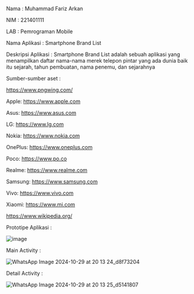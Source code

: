 Nama : Muhammad Fariz Arkan

NIM  : 221401111

LAB  : Pemrograman Mobile

Nama Aplikasi : Smartphone Brand List

Deskripsi Aplikasi : Smartphone Brand List adalah sebuah aplikasi yang menampilkan daftar nama-nama merek telepon pintar yang ada dunia baik itu sejarah, tahun pembuatan, nama penemu, dan sejarahnya

Sumber-sumber aset : 

https://www.pngwing.com/

Apple: https://www.apple.com

Asus: https://www.asus.com

LG: https://www.lg.com

Nokia: https://www.nokia.com

OnePlus: https://www.oneplus.com

Poco: https://www.po.co

Realme: https://www.realme.com

Samsung: https://www.samsung.com

Vivo: https://www.vivo.com

Xiaomi: https://www.mi.com

https://www.wikipedia.org/

Prototipe Aplikasi :

![image](https://github.com/user-attachments/assets/43523f05-1ea2-412e-9ac6-573a24f83ddc)

Main Activity :

![WhatsApp Image 2024-10-29 at 20 13 24_d8f73204](https://github.com/user-attachments/assets/03a33542-baa8-4e88-ad0e-36a898045772)

Detail Activity : 

![WhatsApp Image 2024-10-29 at 20 13 25_d5141807](https://github.com/user-attachments/assets/eb1298e2-52fd-45e3-9b2b-c384aebeaff6)


